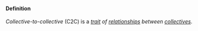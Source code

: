 #### Definition

*Collective-to-collective* (C2C) is a *[trait](https://github.com/gcassel/Modular-Organizing-Terminology/blob/master/terms/trait.md) of [relationships](https://github.com/gcassel/Modular-Organizing-Terminology/blob/master/terms/relate.md) between [collectives](https://github.com/gcassel/Modular-Organizing-Terminology/blob/master/compound-terms/group-agent.md)*.
